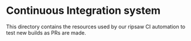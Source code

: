 # Continuous Integration system
This directory contains the resources used by our ripsaw CI automation to test new builds as PRs are made.
